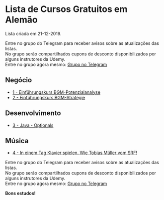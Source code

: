 # Lista de Cursos Gratuitos em Alemão

Lista criada em 21-12-2019.

Entre no grupo do Telegram para receber avisos sobre as atualizações das listas.  
No grupo serão compartilhados cupons de desconto disponibilizados por alguns instrutores da Udemy.  
Entre no grupo agora mesmo: [Grupo no Telegram](http://bit.ly/2UvKbVX)


## Negócio
 - [ 1 - Einführungskurs BGM-Potenzialanalyse](https://www.udemy.com/course/bgm-quick-check/?deal_code=UDEAFFBO1219&ranMID=39197&ranEAID=FYTGsFWqJEA&ranSiteID=FYTGsFWqJEA-Ao18Exfyss.WPQkGbRxGJA&LSNPUBID=FYTGsFWqJEA)
 - [ 2 - Einführungskurs BGM-Strategie](https://www.udemy.com/course/strategieworkshop-betriebliche-gesundheit/?deal_code=UDEAFFBO1219&ranMID=39197&ranEAID=FYTGsFWqJEA&ranSiteID=FYTGsFWqJEA-Ao18Exfyss.WPQkGbRxGJA&LSNPUBID=FYTGsFWqJEA)


## Desenvolvimento
 - [ 3 - Java - Optionals](https://www.udemy.com/course/java-optionals/?deal_code=UDEAFFBO1219&ranMID=39197&ranEAID=FYTGsFWqJEA&ranSiteID=FYTGsFWqJEA-Ao18Exfyss.WPQkGbRxGJA&LSNPUBID=FYTGsFWqJEA)


## Música
 - [ 4 - In einem Tag Klavier spielen. Wie Tobias Müller vom SRF!](https://www.udemy.com/course/in-einem-tag-klavier-spielen-wie-tobias-muller-vom-srf/?deal_code=UDEAFFBO1219&ranMID=39197&ranEAID=FYTGsFWqJEA&ranSiteID=FYTGsFWqJEA-Ao18Exfyss.WPQkGbRxGJA&LSNPUBID=FYTGsFWqJEA)


Entre no grupo do Telegram para receber avisos sobre as atualizações das listas.  
No grupo serão compartilhados cupons de desconto disponibilizados por alguns instrutores da Udemy.  
Entre no grupo agora mesmo: [Grupo no Telegram](http://bit.ly/2UvKbVX)


**Bons estudos!**
